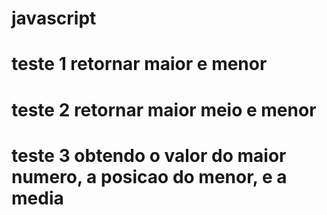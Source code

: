 # javascript
# teste 1 retornar maior e menor
# teste 2 retornar maior meio e menor
# teste 3 obtendo o valor do maior numero, a posicao do menor, e a media
